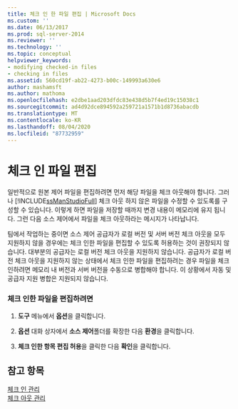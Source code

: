```yaml
---
title: 체크 인 한 파일 편집 | Microsoft Docs
ms.custom: ''
ms.date: 06/13/2017
ms.prod: sql-server-2014
ms.reviewer: ''
ms.technology: ''
ms.topic: conceptual
helpviewer_keywords:
- modifying checked-in files
- checking in files
ms.assetid: 560cd19f-ab22-4273-b00c-149993a630e6
author: mashamsft
ms.author: mathoma
ms.openlocfilehash: e2dbe1aad203dfdc83e438d5b7f4ed19c15038c1
ms.sourcegitcommit: ad4d92dce894592a259721a1571b1d8736abacdb
ms.translationtype: MT
ms.contentlocale: ko-KR
ms.lasthandoff: 08/04/2020
ms.locfileid: "87732959"
---
```

# <a name="edit-checked-in-files"></a>체크 인 파일 편집
  일반적으로 원본 제어 파일을 편집하려면 먼저 해당 파일을 체크 아웃해야 합니다. 그러나 [!INCLUDE[ssManStudioFull](../includes/ssmanstudiofull-md.md)] 체크 아웃 하지 않은 파일을 수정할 수 있도록를 구성할 수 있습니다. 이렇게 하면 파일을 저장할 때까지 변경 내용이 메모리에 유지 됩니다. 그런 다음 소스 제어에서 파일을 체크 아웃하라는 메시지가 나타납니다.  
  
 팀에서 작업하는 중이면 소스 제어 공급자가 로컬 버전 및 서버 버전 체크 아웃을 모두 지원하지 않을 경우에는 체크 인한 파일을 편집할 수 있도록 허용하는 것이 권장되지 않습니다. 대부분의 공급자는 로컬 버전 체크 아웃을 지원하지 않습니다. 공급자가 로컬 버전 체크 아웃을 지원하지 않는 상태에서 체크 인한 파일을 편집하려는 경우 파일을 체크 인하려면 메모리 내 버전과 서버 버전을 수동으로 병합해야 합니다. 이 상황에서 자동 및 공급자 지원 병합은 지원되지 않습니다.  
  
### <a name="to-edit-checked-in-files"></a>체크 인한 파일을 편집하려면  
  
1.  **도구** 메뉴에서 **옵션**을 클릭합니다.  
  
2.  **옵션** 대화 상자에서 **소스 제어**폴더를 확장한 다음 **환경**을 클릭합니다.  
  
3.  **체크 인한 항목 편집 허용**을 클릭한 다음 **확인**을 클릭합니다.  
  
## <a name="see-also"></a>참고 항목  
 [체크 인 관리](../../2014/database-engine/manage-checkins.md)   
 [체크 아웃 관리](../../2014/database-engine/manage-checkouts.md)  
  
  
